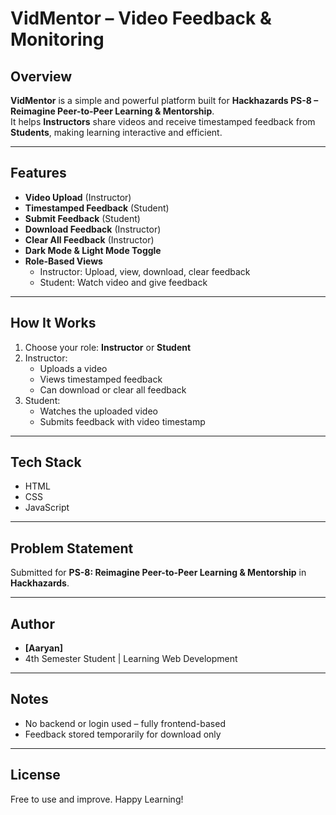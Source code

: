 
# VidMentor – Video Feedback & Monitoring

## Overview

**VidMentor** is a simple and powerful platform built for **Hackhazards PS-8 – Reimagine Peer-to-Peer Learning & Mentorship**.  
It helps **Instructors** share videos and receive timestamped feedback from **Students**, making learning interactive and efficient.

---

## Features

- **Video Upload** (Instructor)
- **Timestamped Feedback** (Student)
- **Submit Feedback** (Student)
- **Download Feedback** (Instructor)
- **Clear All Feedback** (Instructor)
- **Dark Mode & Light Mode Toggle**
- **Role-Based Views**
  - Instructor: Upload, view, download, clear feedback
  - Student: Watch video and give feedback

---

## How It Works

1. Choose your role: **Instructor** or **Student**
2. Instructor:
   - Uploads a video
   - Views timestamped feedback
   - Can download or clear all feedback
3. Student:
   - Watches the uploaded video
   - Submits feedback with video timestamp

---

## Tech Stack

- HTML  
- CSS  
- JavaScript

---

## Problem Statement

Submitted for **PS-8: Reimagine Peer-to-Peer Learning & Mentorship** in **Hackhazards**.

---

## Author

- **[Aaryan]**
- 4th Semester Student | Learning Web Development

---

## Notes

- No backend or login used – fully frontend-based
- Feedback stored temporarily for download only

---

## License

Free to use and improve. Happy Learning!

